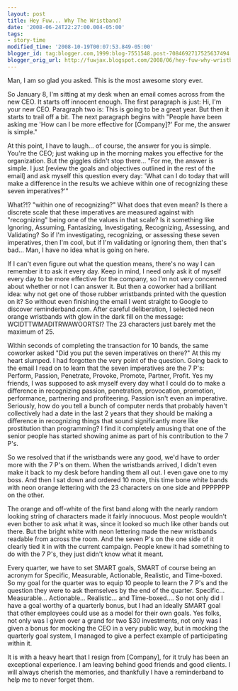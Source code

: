 ```yaml
---
layout: post
title: Hey Fuw... Why The Wristband?
date: '2008-06-24T22:27:00.004-05:00'
tags:
- story-time
modified_time: '2008-10-19T00:07:53.849-05:00'
blogger_id: tag:blogger.com,1999:blog-7551548.post-7084692717525637494
blogger_orig_url: http://fuwjax.blogspot.com/2008/06/hey-fuw-why-wristband.html
---
```


Man, I am so glad you asked. This is the most awesome story ever.

So January 8, I'm sitting at my desk when an email comes across from the new CEO. It starts off innocent enough. The first paragraph is just: Hi, I'm your new CEO. Paragraph two is: This is going to be a great year. But then it starts to trail off a bit. The next paragraph begins with "People have been asking me 'How can I be more effective for [Company]?' For me, the answer is simple."

At this point, I have to laugh... of course, the answer for you is simple. You're the CEO; just waking up in the morning makes you effective for the organization. But the giggles didn't stop there... "For me, the answer is simple. I just [review the goals and objectives outlined in the rest of the email] and ask myself this question every day: 'What can I do today that will make a difference in the results we achieve within one of recognizing these seven imperatives?'"

What?!? "within one of recognizing?" What does that even mean? Is there a discrete scale that these imperatives are measured against with "recognizing" being one of the values in that scale? Is it something like Ignoring, Assuming, Fantasizing, Investigating, Recognizing, Assessing, and Validating? So if I'm investigating, recognizing, or assessing these seven imperatives, then I'm cool, but if I'm validating or ignoring them, then that's bad... Man, I have no idea what is going on here.

If I can't even figure out what the question means, there's no way I can remember it to ask it every day. Keep in mind, I need only ask it of myself every day to be more effective for the company, so I'm not very concerned about whether or not I can answer it. But then a coworker had a brilliant idea: why not get one of those rubber wristbands printed with the question on it? So without even finishing the email I went straight to Google to discover reminderband.com. After careful deliberation, I selected neon orange wristbands with glow in the dark fill on the message: WCIDTTWMADITRWAWOORTSI? The 23 characters just barely met the maximum of 25.

Within seconds of completing the transaction for 10 bands, the same coworker asked "Did you put the seven imperatives on there?" At this my heart slumped. I had forgotten the very point of the question. Going back to the email I read on to learn that the seven imperatives are the 7 P's: Perform, Passion, Penetrate, Provoke, Promote, Partner, Profit. Yes my friends, I was supposed to ask myself every day what I could do to make a difference in recognizing passion, penetration, provocation, promotion, performance, partnering and profiteering. Passion isn't even an imperative. Seriously, how do you tell a bunch of computer nerds that probably haven't collectively had a date in the last 2 years that they should be making a difference in recognizing things that sound significantly more like prostitution than programming? I find it completely amusing that one of the senior people has started showing anime as part of his contribution to the 7 P's.

So we resolved that if the wristbands were any good, we'd have to order more with the 7 P's on them. When the wristbands arrived, I didn't even make it back to my desk before handing them all out. I even gave one to my boss. And then I sat down and ordered 10 more, this time bone white bands with neon orange lettering with the 23 characters on one side and PPPPPPP on the other.

The orange and off-white of the first band along with the nearly random looking string of characters made it fairly innocuous. Most people wouldn't even bother to ask what it was, since it looked so much like other bands out there. But the bright white with neon lettering made the new wristbands readable from across the room. And the seven P's on the one side of it clearly tied it in with the current campaign. People knew it had something to do with the 7 P's, they just didn't know what it meant. 

Every quarter, we have to set SMART goals, SMART of course being an acronym for Specific, Measurable, Actionable, Realistic, and Time-boxed. So my goal for the quarter was to equip 10 people to learn the 7 P's and the question they were to ask themselves by the end of the quarter. Specific... Measurable... Actionable... Realistic... and Time-boxed.... So not only did I have a goal worthy of a quarterly bonus, but I had an ideally SMART goal that other employees could use as a model for their own goals. Yes folks, not only was I given over a grand for two $30 investments, not only was I given a bonus for mocking the CEO in a very public way, but in mocking the quarterly goal system, I managed to give a perfect example of participating within it.

It is with a heavy heart that I resign from [Company], for it truly has been an exceptional experience. I am leaving behind good friends and good clients. I will always cherish the memories, and thankfully I have a reminderband to help me to never forget them.